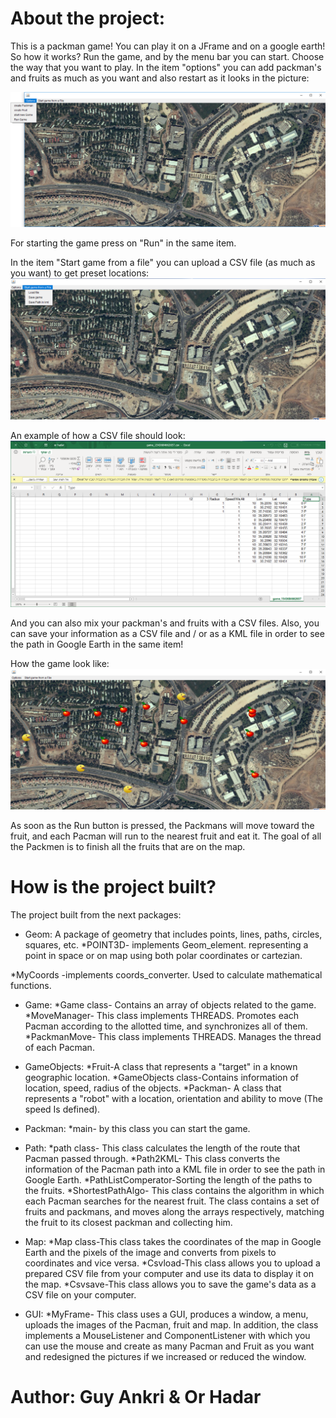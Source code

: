 #  About the project: 
This is a packman game! You can play it on a JFrame and on a google earth!
So how it works? 
Run the game, and by the menu bar you can start.
Choose the way that you want to play.
In the item "options" you can add packman's and fruits  as much as you want and also restart as it looks in the picture:

![github-small](https://raw.githubusercontent.com/orh92/PackmanGame/master/1.bmp)


For starting the game press on "Run" in the same item.

In the item "Start game from a file" you can upload a CSV file (as much as you want) to get preset locations:
![github-small](https://raw.githubusercontent.com/orh92/PackmanGame/master/2.bmp)

An example of how a CSV file should look:
![github-small](https://raw.githubusercontent.com/orh92/PackmanGame/master/3.bmp)

And you can also mix your packman's and fruits with a CSV files.
Also, you can save your information as a CSV file and / or as a KML file in order to see the path in Google Earth in the same item!

How the game look like:
![github-small](https://raw.githubusercontent.com/orh92/PackmanGame/master/4.bmp)

As soon as the Run button is pressed, the Packmans will move toward the fruit, and each Pacman will run to the nearest fruit and eat it. The goal of all the Packmen is to finish all the fruits that are on the map.




#  How is the project built?
The project built from the next packages: 

  - Geom:
A package of geometry that includes points, lines, paths, circles, squares, etc.
*POINT3D- implements  Geom_element. representing a point in space or on map using both polar coordinates or cartezian. 

*MyCoords -implements coords_converter. Used to calculate mathematical functions.

  - Game:
*Game class- Contains an array of objects related to the game.
*MoveManager- This class implements THREADS. Promotes each Pacman according to the allotted time, and synchronizes all of them.
*PackmanMove- This class implements THREADS. Manages the thread of each Pacman.

 - GameObjects:
 *Fruit-A class that represents a "target" in a known geographic location.
*GameObjects class-Contains information of location, speed, radius of the objects.
*Packman- A class that represents a "robot" with a location, orientation and ability to move (The speed Is defined).

 - Packman:
 *main- by this class you can start the game.

 - Path:
 *path class- This class calculates the length of the route that Pacman passed through.
 *Path2KML- This class converts the information of the Pacman path into a KML file in order to see the path in Google Earth.
 *PathListComperator-Sorting the length of the paths to the fruits.
 *ShortestPathAlgo- This class contains the algorithm in which each Pacman searches for the nearest fruit. The class contains a set of fruits and packmans, and moves along the arrays respectively, matching the fruit to its closest packman and collecting him.
 
 - Map:
 *Map class-This class takes the coordinates of the map in Google Earth and the pixels of the image and converts from pixels to coordinates and vice versa.
*Csvload-This class allows you to upload a prepared CSV file from your computer and use its data to display it on the map.
*Csvsave-This class allows you to save the game's data as a CSV file on your computer.

 - GUI:
 *MyFrame- This class uses a GUI, produces a window, a menu, uploads the images of the Pacman, fruit and map. In addition, the class implements a MouseListener and ComponentListener with which you can use the mouse and create as many Pacman and Fruit as you want and redesigned the pictures if we increased or reduced the window.
 
 
#  Author: Guy Ankri & Or Hadar
